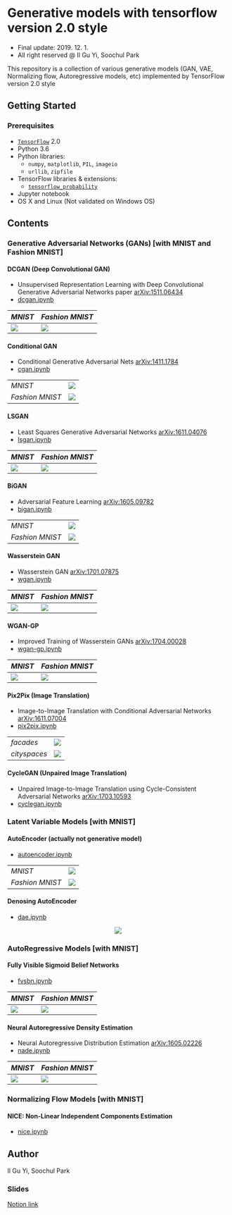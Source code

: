 # Generative models with tensorflow version 2.0 style
* Final update: 2019. 12. 1.
* All right reserved @ Il Gu Yi, Soochul Park

This repository is a collection of various generative models (GAN, VAE, Normalizing flow, Autoregressive models, etc)
implemented by TensorFlow version 2.0 style


## Getting Started

### Prerequisites
* [`TensorFlow`](https://www.tensorflow.org) 2.0
* Python 3.6
* Python libraries:
  * `numpy`, `matplotlib`, `PIL`, `imageio`
  * `urllib`, `zipfile`
* TensorFlow libraries & extensions:
  * [`tensorflow_probability`](https://www.tensorflow.org/probability/)
* Jupyter notebook
* OS X and Linux (Not validated on Windows OS)


## Contents

### Generative Adversarial Networks (GANs) [with MNIST and Fashion MNIST]

#### DCGAN (Deep Convolutional GAN)
* Unsupervised Representation Learning with Deep Convolutional
Generative Adversarial Networks paper [arXiv:1511.06434](https://arxiv.org/abs/1511.06434)
* [dcgan.ipynb](https://nbviewer.jupyter.org/github/ilguyi/generative.models.tensorflow.v2/blob/master/gans/dcgan.ipynb)

| *MNIST* | *Fashion MNIST* |
|---|---|
| <img src='https://user-images.githubusercontent.com/11681225/56466492-f3612480-644d-11e9-9e8f-0e3a63b5036d.gif'> | <img src='https://user-images.githubusercontent.com/11681225/56466506-0f64c600-644e-11e9-8ff9-4d003285a234.gif'> |


#### Conditional GAN
* Conditional Generative Adversarial Nets [arXiv:1411.1784](https://arxiv.org/abs/1411.1784)
* [cgan.ipynb](https://nbviewer.jupyter.org/github/ilguyi/generative.models.tensorflow.v2/blob/master/gans/cgan.ipynb)

| | |
|---|---|
| *MNIST* | <img src='https://user-images.githubusercontent.com/11681225/56466681-c7df3980-644f-11e9-9bba-334bdf73e496.gif'> |
| *Fashion MNIST* | <img src='https://user-images.githubusercontent.com/11681225/56466680-c746a300-644f-11e9-8b00-1907712f14d7.gif'> |


#### LSGAN
* Least Squares Generative Adversarial Networks [arXiv:1611.04076](https://arxiv.org/abs/1611.04076)
* [lsgan.ipynb](https://nbviewer.jupyter.org/github/ilguyi/generative.models.tensorflow.v2/blob/master/gans/lsgan.ipynb)

| *MNIST* | *Fashion MNIST* |
|---|---|
| <img src='https://user-images.githubusercontent.com/11681225/56466700-17be0080-6450-11e9-8b28-9338bbc2f632.gif'> | <img src='https://user-images.githubusercontent.com/11681225/56466699-17be0080-6450-11e9-920c-930a6e2f1b63.gif'> |


#### BiGAN
* Adversarial Feature Learning [arXiv:1605.09782](https://arxiv.org/abs/1605.09782)
* [bigan.ipynb](https://nbviewer.jupyter.org/github/ilguyi/generative.models.tensorflow.v2/blob/master/gans/bigan.ipynb)

| | |
|---|---|
| *MNIST* | <img src='https://user-images.githubusercontent.com/11681225/56466717-4a67f900-6450-11e9-9f3c-64939d1c31b6.gif'> |
| *Fashion MNIST* | <img src='https://user-images.githubusercontent.com/11681225/56466716-4a67f900-6450-11e9-9035-1547ed4a9d59.gif'> |


#### Wasserstein GAN
* Wasserstein GAN [arXiv:1701.07875](https://arxiv.org/abs/1701.07875)
* [wgan.ipynb](https://nbviewer.jupyter.org/github/ilguyi/generative.models.tensorflow.v2/blob/master/gans/wgan.ipynb)

| *MNIST* | *Fashion MNIST* |
|---|---|
| <img src='https://user-images.githubusercontent.com/11681225/56466733-77b4a700-6450-11e9-860f-39c8f7acfb83.gif'> | <img src='https://user-images.githubusercontent.com/11681225/56466732-77b4a700-6450-11e9-804d-3c5154b68d89.gif'> |


#### WGAN-GP
* Improved Training of Wasserstein GANs [arXiv:1704.00028](https://arxiv.org/abs/1704.00028)
* [wgan-gp.ipynb](https://nbviewer.jupyter.org/github/ilguyi/generative.models.tensorflow.v2/blob/master/gans/wgan-gp.ipynb)

| *MNIST* | *Fashion MNIST* |
|---|---|
| <img src='https://user-images.githubusercontent.com/11681225/57909461-ccb3d380-78bd-11e9-958a-0b3f981a4a95.gif'> | <img src='https://user-images.githubusercontent.com/11681225/57909460-ccb3d380-78bd-11e9-9cd8-2af7d9b9097f.gif'> |


#### Pix2Pix (Image Translation)
* Image-to-Image Translation with Conditional Adversarial Networks [arXiv:1611.07004](https://arxiv.org/abs/1611.07004)
* [pix2pix.ipynb](https://nbviewer.jupyter.org/github/ilguyi/generative.models.tensorflow.v2/blob/master/gans/pix2pix.ipynb)

| | |
|---|---|
| *facades* | <img src='https://user-images.githubusercontent.com/11681225/51429242-195d0a00-1c50-11e9-8c11-1b19cf86eee8.gif'> |
| *cityspaces* | <img src='https://user-images.githubusercontent.com/11681225/57904678-cec26600-78ae-11e9-830d-2a0e20948dcb.gif'> |


#### CycleGAN (Unpaired Image Translation)
* Unpaired Image-to-Image Translation using Cycle-Consistent Adversarial Networks [arXiv:1703.10593](https://arxiv.org/abs/1703.10593)
* [cyclegan.ipynb](https://nbviewer.jupyter.org/github/ilguyi/generative.models.tensorflow.v2/blob/master/gans/cyclegan.ipynb)




### Latent Variable Models [with MNIST]

#### AutoEncoder (actually not generative model)
* [autoencoder.ipynb](https://nbviewer.jupyter.org/github/ilguyi/generative.models.tensorflow.v2/blob/master/latentvariable/autoencoder.ipynb)

| | |
|---|---|
| *MNIST* | <img src='https://user-images.githubusercontent.com/11681225/55270473-55f95180-52e2-11e9-8671-bd12983d53f4.gif'> |
| *Fashion MNIST* | <img src='https://user-images.githubusercontent.com/11681225/57566079-3f770780-7403-11e9-8aae-19d4df0dbb39.gif'> |



#### Denosing AutoEncoder
* [dae.ipynb](https://nbviewer.jupyter.org/github/ilguyi/generative.models.tensorflow.v2/blob/master/latentvariable/dae.ipynb)
<div align="center">
<img src='https://user-images.githubusercontent.com/11681225/55270736-0ae13d80-52e6-11e9-9ca1-a6310336db7a.gif'>
</div>


### AutoRegressive Models [with MNIST]

#### Fully Visible Sigmoid Belief Networks
* [fvsbn.ipynb](https://nbviewer.jupyter.org/github/ilguyi/generative.models.tensorflow.v2/blob/master/autoregressive/fvsbn.ipynb)

| *MNIST* | *Fashion MNIST* |
|---|---|
| <img src='https://user-images.githubusercontent.com/11681225/57566483-068d6180-7408-11e9-9b92-6781e6ceb4af.gif'> | <img src='https://user-images.githubusercontent.com/11681225/57566471-eb225680-7407-11e9-85f5-04b7258d9b83.gif'> |


#### Neural Autoregressive Density Estimation
* Neural Autoregressive Distribution Estimation [arXiv:1605.02226](https://arxiv.org/abs/1605.02226)
* [nade.ipynb](https://nbviewer.jupyter.org/github/ilguyi/generative.models.tensorflow.v2/blob/master/autoregressive/nade.ipynb)

| *MNIST* | *Fashion MNIST* |
|---|---|
| <img src='https://user-images.githubusercontent.com/11681225/57566516-50764780-7408-11e9-90f3-86ffd90ce8d2.png'> | <img src='https://user-images.githubusercontent.com/11681225/57566515-50764780-7408-11e9-919d-e5f973d8c02e.png'> |


### Normalizing Flow Models [with MNIST]

#### NICE: Non-Linear Independent Components Estimation
* [nice.ipynb](https://nbviewer.jupyter.org/github/ilguyi/generative.models.tensorflow.v2/blob/master/normalizing_flow/nice.ipynb)



## Author
Il Gu Yi, Soochul Park

### Slides
[Notion link](https://www.notion.so/Generative-models-620a774dc63143ddbe168fac4dbc423b)
